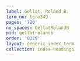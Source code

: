 ```yaml
---
label: Gellat, Roland B.
term_no: term349
pages: '720'
no_spaces: GellatRolandB
pid: gellatrolandb
order: '0329'
layout: generic_index_term
collection: index-headings
---
```

